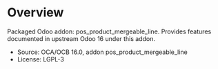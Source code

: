 # Overview

Packaged Odoo addon: pos_product_mergeable_line. Provides features documented in upstream Odoo 16 under this addon.

- Source: OCA/OCB 16.0, addon pos_product_mergeable_line
- License: LGPL-3
